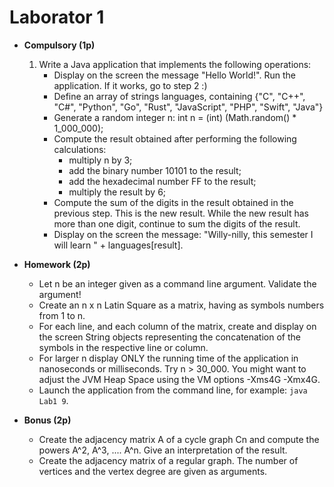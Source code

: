 # Laborator 1
- **Compulsory (1p)**
  1. Write a Java application that implements the following operations:
     - Display on the screen the message "Hello World!". Run the application. If it works, go to step 2 :)
     - Define an array of strings languages, containing {"C", "C++", "C#", "Python", "Go", "Rust", "JavaScript", "PHP", "Swift", "Java"}
     - Generate a random integer n: int n = (int) (Math.random() * 1_000_000);
     - Compute the result obtained after performing the following calculations:
       - multiply n by 3;
       - add the binary number 10101 to the result;
       - add the hexadecimal number FF to the result;
       - multiply the result by 6;
     - Compute the sum of the digits in the result obtained in the previous step. This is the new result. While the new result has more than one digit, continue to sum the digits of the result.
     - Display on the screen the message: "Willy-nilly, this semester I will learn " + languages[result].

- **Homework (2p)**
  - Let n be an integer given as a command line argument. Validate the argument!
  - Create an n x n Latin Square as a matrix, having as symbols numbers from 1 to n.
  - For each line, and each column of the matrix, create and display on the screen String objects representing the concatenation of the symbols in the respective line or column.
  - For larger n display ONLY the running time of the application in nanoseconds or milliseconds. Try n > 30_000. You might want to adjust the JVM Heap Space using the VM options -Xms4G -Xmx4G.
  - Launch the application from the command line, for example: `java Lab1 9`.

- **Bonus (2p)**
  - Create the adjacency matrix A of a cycle graph Cn and compute the powers A^2, A^3, .... A^n. Give an interpretation of the result.
  - Create the adjacency matrix of a regular graph. The number of vertices and the vertex degree are given as arguments.
